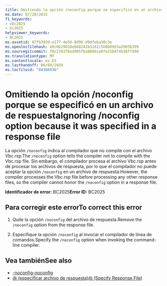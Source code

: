 ```yaml
---
title: Omitiendo la opción /noconfig porque se especificó en un archivo de respuesta
ms.date: 07/20/2015
f1_keywords:
- vbc2025
- bc2025
helpviewer_keywords:
- BC2025
ms.assetid: 87fb393d-e17f-4e50-8d98-d9dfeba30c3e
ms.openlocfilehash: e0c0b29018eb68242b32d1c5b0b69d3a2003b399
ms.sourcegitcommit: f8c270376ed905f6a8896ce0fe25b4f4b38ff498
ms.translationtype: MT
ms.contentlocale: es-ES
ms.lasthandoff: 06/04/2020
ms.locfileid: "84366936"
---
```

# <a name="ignoring-noconfig-option-because-it-was-specified-in-a-response-file"></a><span data-ttu-id="fd804-102">Omitiendo la opción /noconfig porque se especificó en un archivo de respuesta</span><span class="sxs-lookup"><span data-stu-id="fd804-102">Ignoring /noconfig option because it was specified in a response file</span></span>
<span data-ttu-id="fd804-103">La opción `/noconfig` indica al compilador que no compile con el archivo Vbc.rsp.</span><span class="sxs-lookup"><span data-stu-id="fd804-103">The `/noconfig` option tells the compiler not to compile with the Vbc.rsp file.</span></span> <span data-ttu-id="fd804-104">Sin embargo, el compilador procesa el archivo Vbc.rsp antes de procesar los archivos de respuesta, por lo que el compilador no puede aceptar la opción `/noconfig` en un archivo de respuesta.</span><span class="sxs-lookup"><span data-stu-id="fd804-104">However, the compiler processes the Vbc.rsp file before processing any other response files, so the compiler cannot honor the `/noconfig` option in a response file.</span></span>  
  
 <span data-ttu-id="fd804-105">**Identificador de error:** BC2025</span><span class="sxs-lookup"><span data-stu-id="fd804-105">**Error ID:** BC2025</span></span>  
  
## <a name="to-correct-this-error"></a><span data-ttu-id="fd804-106">Para corregir este error</span><span class="sxs-lookup"><span data-stu-id="fd804-106">To correct this error</span></span>  
  
1. <span data-ttu-id="fd804-107">Quite la opción `/noconfig` del archivo de respuesta.</span><span class="sxs-lookup"><span data-stu-id="fd804-107">Remove the `/noconfig` option from the response file.</span></span>  
  
2. <span data-ttu-id="fd804-108">Especifique la opción `/noconfig` al invocar el compilador de línea de comandos.</span><span class="sxs-lookup"><span data-stu-id="fd804-108">Specify the `/noconfig` option when invoking the command-line compiler.</span></span>  
  
## <a name="see-also"></a><span data-ttu-id="fd804-109">Vea también</span><span class="sxs-lookup"><span data-stu-id="fd804-109">See also</span></span>

- [<span data-ttu-id="fd804-110">-noconfig</span><span class="sxs-lookup"><span data-stu-id="fd804-110">-noconfig</span></span>](../reference/command-line-compiler/noconfig.md)
- [<span data-ttu-id="fd804-111">@ (especificar archivo de respuesta)</span><span class="sxs-lookup"><span data-stu-id="fd804-111">@ (Specify Response File)</span></span>](../reference/command-line-compiler/specify-response-file.md)
